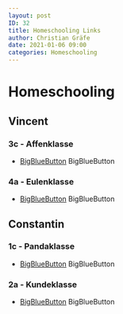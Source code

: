 ```yaml
---
layout: post
ID: 32
title: Homeschooling Links
author: Christian Gräfe
date: 2021-01-06 09:00
categories: Homeschooling
---
```


# Homeschooling

## Vincent

### 3c - Affenklasse

* [BigBlueButton][1] BigBlueButton

### 4a - Eulenklasse

* [BigBlueButton][2] BigBlueButton

## Constantin

### 1c - Pandaklasse

* [BigBlueButton][3] BigBlueButton

### 2a - Kundeklasse

* [BigBlueButton][4] BigBlueButton

 [1]: https://3c.halasemia.de
 [2]: https://4a.halasemia.de
 [3]: https://1c.halasemia.de
 [4]: https://2a.halasemia.de

